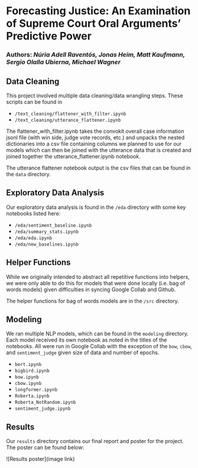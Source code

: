 # Forecasting Justice: An Examination of Supreme Court Oral Arguments’ Predictive Power  

### Authors: *Núria Adell Raventós, Jonas Heim, Matt Kaufmann, Sergio Olalla Ubierna, Michael Wagner*

## Data Cleaning

This project involved multiple data cleaning/data wrangling steps. These scripts can be found in

* `/text_cleaning/flattener_with_filter.ipynb`
* `/text_cleaning/utterance_flattener.ipynb`

The flattener_with_filter.ipynb takes the convokit overall case information jsonl file (with win side, judge vote records, etc.) and unpacks the nested dictionaries into a csv file containing columns we planned to use for our models which can then be joined with the utterance data that is created and joined together the utterance_flattener.ipynb notebook.

The utterance flattener notebook output is the csv files that can be found in the `data` directory.

## Exploratory Data Analysis

Our exploratory data analysis is found in the `/eda` directory with some key notebooks listed here:
* `/eda/sentiment_baseline.ipynb`
* `/eda/summary_stats.ipynb`
* `/eda/eda.ipynb`
* `/eda/new_baselines.ipynb`

## Helper Functions

While we originally intended to abstract all repetitive functions into helpers, we were only able to do this for models that were done locally (i.e. bag of words models) given difficulties in syncing Google Collab and Github.

The helper functions for bag of words models are in the `/src` directory.

## Modeling

We ran multiple NLP models, which can be found in the `modeling` directory. Each model received its own notebook as noted in the titles of the notebooks. All were run in Google Collab with the exception of the `bow`, `cbow`, and `sentiment_judge` given size of data and number of epochs.

* `bert.ipynb`
* `bigbird.ipynb`
* `bow.ipynb`
* `cbow.ipynb`
* `longformer.ipynb`
* `Roberta.ipynb`
* `Roberta_NotRandom.ipynb`
* `sentiment_judge.ipynb`

## Results

Our `results` directory contains our final report and poster for the project. The poster can be found below:

![Results poster](image link)
